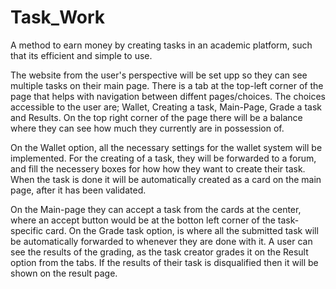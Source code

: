 # Task_Work
A method to earn money by creating tasks in an academic platform, such that its efficient and simple to use.

The website from the user's perspective will be set upp so they can see multiple tasks on their main page. There is a tab at the top-left corner of the page that helps with navigation between diffent pages/choices. The choices accessible to the user are; Wallet, Creating a task, Main-Page, Grade a task and Results. On the top right corner of the page there will be a balance where they can see how much they currently are in possession of.

On the Wallet option, all the necessary settings for the wallet system will be implemented. For the creating of a task, they will be forwarded to a forum, and fill the necessery boxes for how how they want to create their task. When the task is done it will be automatically created as a card on the main page, after it has been validated. 

On the Main-page they can accept a task from the cards at the center, where an accept button would be at the botton left corner of the task-specific card. On the Grade task option, is where all the submitted task will be automatically forwarded to whenever they are done with it. A user can see the results of the grading, as the task creator grades it on the Result option from the tabs. If the results of their task is disqualified then it will be shown on the result page.
